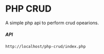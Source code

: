 # PHP CRUD

A simple php api to perform crud opearions.

##### API

```bash
http://localhost/php-crud/index.php
```

